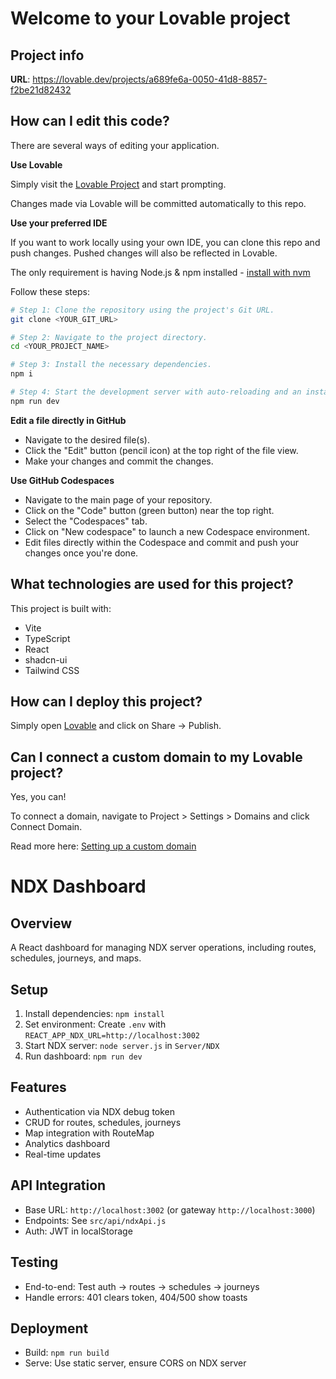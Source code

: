 # Welcome to your Lovable project

## Project info

**URL**: https://lovable.dev/projects/a689fe6a-0050-41d8-8857-f2be21d82432

## How can I edit this code?

There are several ways of editing your application.

**Use Lovable**

Simply visit the [Lovable Project](https://lovable.dev/projects/a689fe6a-0050-41d8-8857-f2be21d82432) and start prompting.

Changes made via Lovable will be committed automatically to this repo.

**Use your preferred IDE**

If you want to work locally using your own IDE, you can clone this repo and push changes. Pushed changes will also be reflected in Lovable.

The only requirement is having Node.js & npm installed - [install with nvm](https://github.com/nvm-sh/nvm#installing-and-updating)

Follow these steps:

```sh
# Step 1: Clone the repository using the project's Git URL.
git clone <YOUR_GIT_URL>

# Step 2: Navigate to the project directory.
cd <YOUR_PROJECT_NAME>

# Step 3: Install the necessary dependencies.
npm i

# Step 4: Start the development server with auto-reloading and an instant preview.
npm run dev
```

**Edit a file directly in GitHub**

- Navigate to the desired file(s).
- Click the "Edit" button (pencil icon) at the top right of the file view.
- Make your changes and commit the changes.

**Use GitHub Codespaces**

- Navigate to the main page of your repository.
- Click on the "Code" button (green button) near the top right.
- Select the "Codespaces" tab.
- Click on "New codespace" to launch a new Codespace environment.
- Edit files directly within the Codespace and commit and push your changes once you're done.

## What technologies are used for this project?

This project is built with:

- Vite
- TypeScript
- React
- shadcn-ui
- Tailwind CSS

## How can I deploy this project?

Simply open [Lovable](https://lovable.dev/projects/a689fe6a-0050-41d8-8857-f2be21d82432) and click on Share -> Publish.

## Can I connect a custom domain to my Lovable project?

Yes, you can!

To connect a domain, navigate to Project > Settings > Domains and click Connect Domain.

Read more here: [Setting up a custom domain](https://docs.lovable.dev/tips-tricks/custom-domain#step-by-step-guide)

# NDX Dashboard

## Overview
A React dashboard for managing NDX server operations, including routes, schedules, journeys, and maps.

## Setup
1. Install dependencies: `npm install`
2. Set environment: Create `.env` with `REACT_APP_NDX_URL=http://localhost:3002`
3. Start NDX server: `node server.js` in `Server/NDX`
4. Run dashboard: `npm run dev`

## Features
- Authentication via NDX debug token
- CRUD for routes, schedules, journeys
- Map integration with RouteMap
- Analytics dashboard
- Real-time updates

## API Integration
- Base URL: `http://localhost:3002` (or gateway `http://localhost:3000`)
- Endpoints: See `src/api/ndxApi.js`
- Auth: JWT in localStorage

## Testing
- End-to-end: Test auth → routes → schedules → journeys
- Handle errors: 401 clears token, 404/500 show toasts

## Deployment
- Build: `npm run build`
- Serve: Use static server, ensure CORS on NDX server
